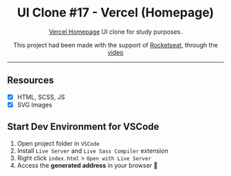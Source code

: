 <h1 align="center">
UI Clone #17 - Vercel (Homepage)
</h1>

<p align="center"><a href="https://vercel.com">Vercel Homepage</a> UI clone for study purposes.</p>
<p align="center">
  This project had been made with the support of <a href="https://github.com/Rocketseat">Rocketseat</a>, through the <a href="https://www.youtube.com/watch?v=204ewU7NRO0&list=PL85ITvJ7FLohTZv9cC5-PrZ39Q3cugWqp&index=2">video</a>
</p>

<hr />

## Resources

- [x] HTML, SCSS, JS
- [x] SVG Images

## Start Dev Environment for VSCode

1. Open project folder in `VSCode`
2. Install `Live Server` and `Live Sass Compiler` extension
3. Right click `index.html` > `Open with Live Server`
4. Access the **generated address** in your browser 🚀
